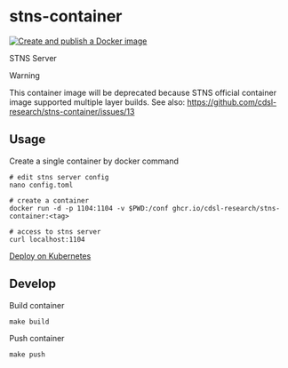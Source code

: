 # stns-container

[![Create and publish a Docker image](https://github.com/cdsl-research/stns-container/actions/workflows/image-build.yml/badge.svg)](https://github.com/cdsl-research/stns-container/actions/workflows/image-build.yml)

STNS Server

> [!WARNING]
> This container image will be deprecated because STNS official container image supported multiple layer builds.
> See also: https://github.com/cdsl-research/stns-container/issues/13

## Usage

Create a single container by docker command

```
# edit stns server config
nano config.toml

# create a container
docker run -d -p 1104:1104 -v $PWD:/conf ghcr.io/cdsl-research/stns-container:<tag>

# access to stns server
curl localhost:1104
```

[Deploy on Kubernetes](kubernetes/README.md)

## Develop

Build container

```
make build
```

Push container

```
make push
```

